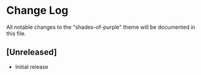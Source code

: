 # Change Log
All notable changes to the "shades-of-purple" theme will be documented in this file.

## [Unreleased]
- Initial release
